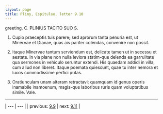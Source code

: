 ```yaml
---
layout: page
title: Pliny, Espitulae, letter 9.10
---
```


greeting. C. PLINIUS TACITO SUO S.



1. Cupio praeceptis tuis parere; sed aprorum tanta penuria est, ut Minervae et Dianae, quas ais pariter colendas, convenire non possit.



2. Itaque Minervae tantum serviendum est, delicate tamen ut in secessu et aestate. In via plane non nulla leviora statim-que delenda ea garrulitate qua sermones in vehiculo seruntur extendi. His quaedam addidi in villa, cum aliud non liberet. Itaque poemata quiescunt, quae tu inter nemora et lucos commodissime perfici putas.



3. Oratiunculam unam alteram retractavi; quamquam id genus operis inamabile inamoenum, magis-que laboribus ruris quam voluptatibus simile. Vale.



---

| --- | --- |
| previous: [9.9](../9.9/) | next: [9.11](../9.11/) |